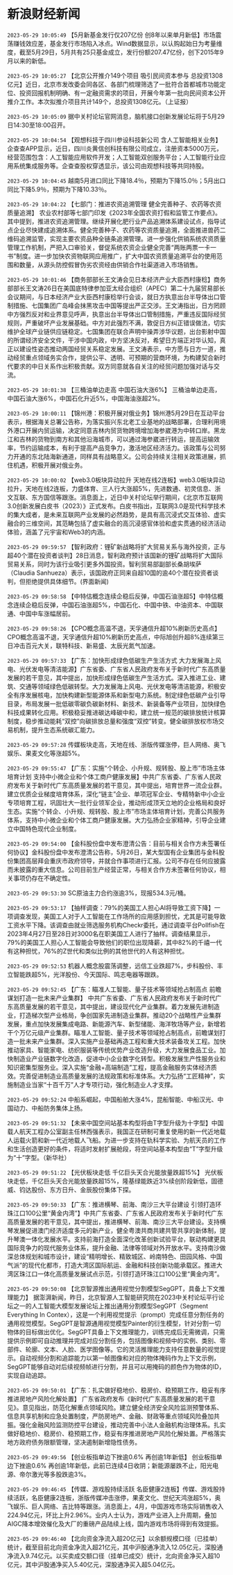 # 新浪财经新闻
`2023-05-29 10:05:49` 【5月新基金发行仅207亿份 创8年以来单月新低】市场震荡赚钱效应差，基金发行市场陷入冰点。Wind数据显示，以认购起始日为考量维度，截至5月29日，5月共有25只基金成立，发行份额207.47亿份，创下2015年9月以来的新低。

`2023-05-29 10:05:27` 【北京公开推介149个项目 吸引民间资本参与 总投资1308亿元】近日，北京市发改委会同各区、各部门梳理筛选了一批符合首都城市功能定位、投资回报机制明确、有一定融资需求的项目，开展今年第一批向民间资本公开推介工作。本次拟推介项目共计149个，总投资1308亿元。（上证报）

`2023-05-29 10:05:09` 据中关村论坛官网消息，脑机接口创新发展论坛将于5月29日14:30至18:00召开。

`2023-05-29 10:04:54` 【观想科技于四川参设科技新公司 含人工智能相关业务】企查查APP显示，近日，四川炎黄信创科技有限公司成立，注册资本5000万元，经营范围包含：人工智能应用软件开发；人工智能双创服务平台；人工智能行业应用系统集成服务等。企查查股权穿透显示，该公司由观想科技等共同持股。

`2023-05-29 10:04:45` 越南5月进口同比下降18.4％，预期为下降15.0％；5月出口同比下降5.9％，预期为下降10.33％。

`2023-05-29 10:04:22` 【七部门：推进农资追溯管理 健全完善种子、农药等农资质量追溯】 农业农村部等七部门印发《2023年全国农资打假和监管工作要点》。其中提到，推进农资追溯管理。继续开展化肥行业产品追溯体系建设试点，指导试点企业尽快建成追溯体系。健全完善种子、农药等农资质量追溯，全面推进兽药二维码追溯监管，实现主要农资品种全链条追溯管理。进一步强化供销系统农资质量管理工作机制，严把入口审验关，督促系统农资企业健全完善“两账两票一卡一书”制度。进一步加快农资物联网应用推广，扩大中国农资质量追溯平台的使用范围和数量，从源头防控假冒伪劣农资经由供销合作社渠道进入市场销售。

`2023-05-29 10:01:46` 【商务部部长王文涛会见日本经济产业大臣西村康稔】商务部部长王文涛26日在美国底特律参加亚太经合组织（APEC）第二十九届贸易部长会议期间，与日本经济产业大臣西村康稔举行会谈，就日方执意出台半导体出口管制措施、七国集团广岛峰会抹黑攻击中国等提出严正交涉。王文涛指出，日方罔顾中方强烈反对和业界意见呼声，执意出台半导体出口管制措施，严重违反国际经贸规则，严重破坏产业发展基础。中方对此强烈不满，敦促日方纠正错误做法，切实维护全球产业链供应链稳定。七国集团在联合声明中操弄涉华议题，出台影射中国的所谓经济安全文件，干涉中国内政，中方坚决反对，希望日方端正对华认知，真正以建设性姿态推动两国经贸关系稳定发展。王文涛表示，中方愿与日方一道，推动经贸重点领域务实合作，提供公平、透明、可预期的营商环境，为构建契合新时代要求的中日关系作出积极贡献。双方同意就各自关注的经贸问题加强对话与交流。

`2023-05-29 10:01:38` 【三桶油单边走高 中国石油大涨6%】 三桶油单边走高，中国石油大涨6%，中国石化升近5%，中国海油涨超2%。

`2023-05-29 10:00:11` 【锦州港：积极开展对俄业务】锦州港5月29日在互动平台表示，根据海关总署公告称，为落实振兴东北老工业基地的战略部署，合理利用境外港口开展内贸运输，决定同意吉林内贸货物跨境增加海参崴港为中转口岸。黑龙江和吉林的货物到南方和其他沿海城市，可以通过海参崴进行转运，提高运输效率，节约运输成本，有利于提高产品竞争力，激活地区经济活力。该政策与公司努力开通的东北陆海新通道，同样具有战略意义。公司会持续关注相关政策进展，抓住机遇，积极开展对俄业务。

`2023-05-29 10:00:02` 【web3.0板块异动拉升 天地在线2连板】web3.0板块异动拉升，天地在线2连板，力盛体育、三人行大涨超5%，先进数通、初灵信息、浙文互联、东方国信等跟涨。消息面上，近日中关村论坛举行期间，《北京市互联网3.0创新发展白皮书（2023）》正式发布。白皮书指出，互联网3.0是现代科学技术的集大成者，是未来互联网产业发展的必然趋势，是具有高沉浸式交互体验、虚实融合的三维空间，其范畴包括了虚实融合的高沉浸感官体验和虚实贯通的经济活动体验，涵盖了元宇宙和Web3的内涵。

`2023-05-29 09:59:57` 【智利政府：锂矿新战略将扩大贸易关系与海外投资，正与超40个潜在投资者谈判】28日消息，智利政府预计该国新的锂矿战略将扩大国际贸易关系，同时为该行业吸引更多外国投资。智利贸易部副部长桑胡埃萨（Claudia Sanhueza）表示，该国政府正同来自超10国的逾40个潜在投资者谈判，但拒绝提供具体细节。(界面新闻)

`2023-05-29 09:58:58` 【中特估概念连续企稳后反弹，中国石油涨超5】中特估概念连续企稳后反弹，中国石油涨超5%，中国石化、中国中铁、中油资本、中国联通、中国中车涨幅居前。

`2023-05-29 09:58:26` 【CPO概念高温不退，天孚通信升超10%刷新历史高点】CPO概念高温不退，天孚通信升超10%刷新历史高点，中际旭创升超8%连续第三日冲击百元大关，联特科技、新易盛、太辰光氮气加速。

`2023-05-29 09:57:33` 【广东：加快形成绿色低碳生产生活方式 大力发展海上风电、光伏发电等清洁能源】广东省委、广东省人民政府发布关于新时代广东高质量发展的若干意见，其中提出，加快形成绿色低碳生产生活方式。深入推进工业、建筑、交通等领域绿色低碳转型。大力发展海上风电、光伏发电等清洁能源，积极安全有序发展核电，加快构建新型能源体系和新型电力系统。制定绿色低碳产业引导目录，布局发展一批低碳零碳负碳新材料、新技术、新装备等产业项目，加快绿色科技成果转化应用。积极稳妥推进碳达峰碳中和，建立统一规范的碳排放统计核算制度，稳步推动能耗“双控”向碳排放总量和强度“双控”转变。健全碳排放权市场交易机制，提升生态系统碳汇能力。

`2023-05-29 09:57:28` 传媒板块走高，天地在线、浙版传媒涨停，巨人网络、奥飞娱乐、果麦文化等涨超5%。

`2023-05-29 09:55:47` 【广东：实施“个转企、小升规、规转股、股上市”市场主体培育计划 支持中小微企业和个体工商户健康发展】中共广东省委、广东省人民政府发布关于新时代广东高质量发展的若干意见，其中提出，培育世界一流企业群。建立优质企业梯度培育体系，深化“链主”企业、单项冠军企业、专精特新中小企业专项培育工程，巩固壮大一批行业领军企业，推动形成顶天立地的企业格局和良好生态。实施“个转企、小升规、规转股、股上市”市场主体培育计划，完善公共服务体系，支持中小微企业和个体工商户健康发展。大力弘扬企业家精神，引导企业建立中国特色现代企业制度。

`2023-05-29 09:54:00` 【金科股份盘中发布澄清公告：目前与相关合作方未签署任何协议】金科股份盘中发布澄清公告称，5月26日，某大型国有企业集团与金科股份集团高层拜会重庆市政府领导，并就合作事项进行汇报。公司不存在任何应披露而未披露的重大信息。公司目前生产经营正常，与相关合作方未签署任何协议，相关事项仍存在不确定性。

`2023-05-29 09:53:30` SC原油主力合约涨逾3%，现报534.3元/桶。

`2023-05-29 09:53:17` 【抽样调查：79%的美国工人担心AI将导致工资下降】一项调查发现，美国工人对于人工智能在工作场所的应用感到担忧，尤其是可能导致工资水平下降。该调查由就业筛选服务机构Checkr委托，通过调查平台Pollfish在2023年4月27日至28日对3000名在职美国工人进行了抽样。调查结果显示，79%的美国工人担心人工智能会导致他们的职位出现降薪，其中82%的千禧一代有这种担忧，76%的Z世代和类似比例的其他世代的人有这种担忧。

`2023-05-29 09:52:53` 机器人概念股震荡调整，远信工业跌超7%，步科股份、丰立智能跌超5%，光洋股份、今天国际、鸣志电器等跟跌。

`2023-05-29 09:52:45` 【广东：瞄准人工智能、量子技术等领域抢占制高点 前瞻谋划打造一批未来产业集群】 中共广东省委、广东省人民政府发布关于新时代广东高质量发展的若干意见，其中提出，建设现代化产业集群。着力发展先进制造业，打造梯次型产业格局，争创国家先进制造业集群。推动20个战略性产业集群发展，重点加快发展集成电路、新能源汽车、新型储能、海洋牧场等产业，新增若干个万亿元级产业集群。瞄准人工智能、量子技术等领域抢占制高点，前瞻谋划打造一批未来产业集群。深入实施产业基础再造工程和重大技术装备攻关工程。加快推动家具、智能家电、纺织服装等传统优势产业改造升级，大力发展食品工业。加快制造业产业链数字化改造，促进中小企业数字化转型。积极发展生产性服务业和知识密集型服务业。深入实施“金融+高端制造”工程，提高金融服务实体经济质效。完善促进制造业高质量发展的法规政策和标准体系。大力弘扬“工匠精神”，实施制造业当家“十百千万”人才专项行动，强化制造业人才支撑。

`2023-05-29 09:52:24` 中船系崛起，中国船舶大涨4%，昆船智能、中船汉光、中国动力、中船防务集体上扬。

`2023-05-29 09:51:32` 【未来中国空间站基本构型将由T字型升级为十字型】中国载人航天工程办公室副主任林西强表示，我国正在研制可重复使用的新一代近地载人运载火箭和新一代近地载人飞船。为进一步支持在轨科学实验、为航天员的工作和生活创造更好的条件，将适时发射扩展舱段，将空间站基本构型由“T”字型升级为“十”字型。（新华社）

`2023-05-29 09:51:22` 【光伏板块走低 千亿巨头天合光能放量跌超15%】 光伏板块走低，千亿巨头天合光能放量跌超15%，隆基绿能跌近3%续创阶段新低，固德威、钧达股份、东方日升、金辰股份集体下探。

`2023-05-29 09:50:33` 【广东：推进横琴、前海、南沙三大平台建设 引领打造环珠江口100公里“黄金内湾”】中共广东省委、广东省人民政府发布关于新时代广东高质量发展的若干意见，其中提出，推进横琴、前海、南沙三大平台建设。支持横琴发展促进澳门经济适度多元的新产业，健全粤澳共商共建共管共享的新体制，提升琴澳一体化发展水平。支持前海打造全面深化改革创新试验平台，联动构建更具国际竞争力的现代服务业体系，提升金融、法律等领域对外开放水平。支持南沙做深总体规划和城市设计，建设“精明增长、精致城区、岭南特色、田园风格、中国气派”的现代化都市，打造大湾区国际航运、金融和科技创新功能承载区。推进大湾区珠江口一体化高质量发展试点示范，引领打造环珠江口100公里“黄金内湾”。

`2023-05-29 09:50:08` 【北京智源推出通用视觉分割模型SegGPT，具备上下文推理能力】 据澎湃新闻，昨日，北京智源人工智能研究院在2023中关村论坛平行论坛之一的人工智能大模型发展论坛上推出通用分割模型SegGPT（Segment Everything In Contex），这是一个利用视觉提示（prompt）完成任意分割任务的通用视觉模型。SegGPT是智源通用视觉模型Painter的衍生模型，针对分割一切物体的目标做出优化。SegGPT具备上下文推理能力，训练完成后无需微调，只需提供示例即可自动推理并完成对应分割任务，包括图像和视频中的实例、类别、零部件、轮廓、文本、人脸、医学图像等。它的灵活推理能力支持任意数量的视觉提示。自动视频分割和追踪能力以第一帧图像和对应的物体掩码作为上下文示例，SegGPT能够自动对后续视频帧进行分割，并且可以用掩码的颜色作为物体的ID，实现自动追踪。

`2023-05-29 09:50:01` 【广东：扎实做好稳地价、稳房价、稳预期工作，稳妥有序推进房地产风险化解处置】 广东省政府发布《新时代广东高质量发展的若干意见》。意见指出，防范化解重点领域风险。建立健全经济安全风险监测预警体系、信息共享机制和应急处置制度，严防房地产、金融、财政等重点领域风险叠加共振。强化金融风险监测防控平台建设，推动完善中小法人金融机构治理体系。扎实做好稳地价、稳房价、稳预期工作，稳妥有序推进房地产风险化解处置。严格落实地方政府债务限额管理，坚决遏制新增隐性债务。

`2023-05-29 09:49:56` 【创业板指单边下挫逾0.6% 再创逾1年新低】 创业板指单边下挫逾0.6% 再创逾1年新低，此前已连续4日收阴；新能源屡跌不止，阳光电源、帝尔激光等多股跌逾3%。

`2023-05-29 09:46:45` 【传媒、游戏股持续活跃 名臣健康2连板】传媒、游戏股持续活跃，名臣健康2连板，浙版传媒冲击涨停，果麦文化、世纪天鸿涨超5%，奥飞娱乐、巨人网络、吉比特等跟涨。消息面上，4月，中国游戏市场实际销售收入224.94亿元，环比上升2.96%。业内人士认为，游戏产业进入上升周期，叠加AIGC降本增效催化及大厂的重磅产品陆续上线，国内游戏市场将得到有效提振。

`2023-05-29 09:46:40` 【北向资金净流入超20亿元】以余额规模口径（已挂单）统计，截至目前北向资金净流入超21亿元，其中沪股通净流入12.05亿元，深股通净流入9.74亿元。以买卖成交额口径（挂单已成交）统计，北向资金净买入超10亿元，其中沪股通净买入5.40亿元，深股通净买入超5.04亿元。

